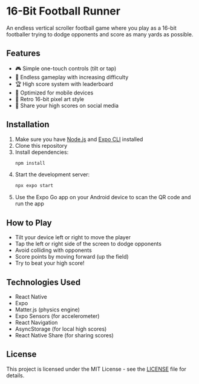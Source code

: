 # 16-Bit Football Runner

An endless vertical scroller football game where you play as a 16-bit footballer trying to dodge opponents and score as many yards as possible.



## Features

- 🎮 Simple one-touch controls (tilt or tap)
- 🏈 Endless gameplay with increasing difficulty
- 🏆 High score system with leaderboard
- 📱 Optimized for mobile devices
- 🎨 Retro 16-bit pixel art style
- 📱 Share your high scores on social media

## Installation

1. Make sure you have [Node.js](https://nodejs.org/) and [Expo CLI](https://expo.io/) installed
2. Clone this repository
3. Install dependencies:
   ```bash
   npm install
   ```
4. Start the development server:
   ```bash
   npx expo start
   ```
5. Use the Expo Go app on your Android device to scan the QR code and run the app

## How to Play

- Tilt your device left or right to move the player
- Tap the left or right side of the screen to dodge opponents
- Avoid colliding with opponents
- Score points by moving forward (up the field)
- Try to beat your high score!

## Technologies Used

- React Native
- Expo
- Matter.js (physics engine)
- Expo Sensors (for accelerometer)
- React Navigation
- AsyncStorage (for local high scores)
- React Native Share (for sharing scores)

## License

This project is licensed under the MIT License - see the [LICENSE](LICENSE) file for details.
